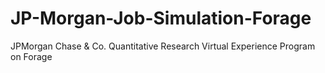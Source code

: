 # JP-Morgan-Job-Simulation-Forage
JPMorgan Chase &amp; Co. Quantitative Research Virtual Experience Program on Forage
